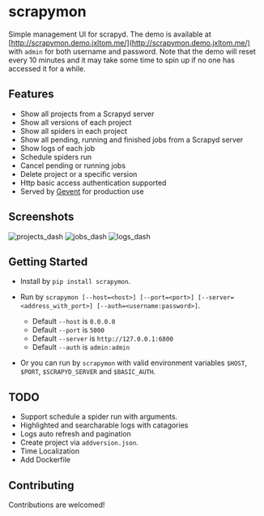 # scrapymon

Simple management UI for scrapyd. The demo is available at [http://scrapymon.demo.jxltom.me/](http://scrapymon.demo.jxltom.me/) with ```admin``` for both username and password. Note that the demo will reset every 10 minutes and it may take some time to spin up if no one has accessed it for a while. 

## Features

- Show all projects from a Scrapyd server
- Show all versions of each project
- Show all spiders in each project
- Show all pending, running and finished jobs from a Scrapyd server
- Show logs of each job
- Schedule spiders run
- Cancel pending or running jobs
- Delete project or a specific version
- Http basic access authentication supported
- Served by [Gevent](https://github.com/gevent/gevent) for production use

## Screenshots

![projects_dash](https://github.com/jxltom/scrapymon/blob/master/docs/_static/projects_dash.png)
![jobs_dash](https://github.com/jxltom/scrapymon/blob/master/docs/_static/jobs_dash.png)
![logs_dash](https://github.com/jxltom/scrapymon/blob/master/docs/_static/logs_dash.png)

## Getting Started

- Install by ```pip install scrapymon```.

- Run by ```scrapymon [--host=<host>] [--port=<port>] [--server=<address_with_port>] [--auth=<username:password>]```.
    
    - Default ```--host``` is ```0.0.0.0```
    - Default ```--port``` is ```5000```
    - Default ```--server``` is ```http://127.0.0.1:6800```
    - Default ```--auth``` is ```admin:admin```
    
- Or you can run by ```scrapymon``` with valid environment variables ```$HOST```, ```$PORT```, ```$SCRAPYD_SERVER``` and ```$BASIC_AUTH```.

## TODO

- Support schedule a spider run with arguments.
- Highlighted and searcharable logs with catagories
- Logs auto refresh and pagination
- Create project via ```addversion.json```.
- Time Localization
- Add Dockerfile

## Contributing

Contributions are welcomed!
